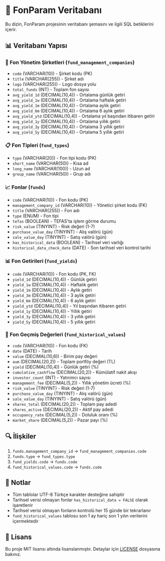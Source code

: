 # 💾️ FonParam Veritabanı

Bu dizin, FonParam projesinin veritabanı şemasını ve ilgili SQL betiklerini içerir.

## 📊 Veritabanı Yapısı

### 🏢 Fon Yönetim Şirketleri (`fund_management_companies`)
- `code` (VARCHAR(10)) - Şirket kodu (PK)
- `title` (VARCHAR(255)) - Şirket adı
- `logo` (VARCHAR(255)) - Logo dosya yolu
- `total_funds` (INT) - Toplam fon sayısı
- `avg_yield_1d` (DECIMAL(10,4)) - Ortalama günlük getiri
- `avg_yield_1w` (DECIMAL(10,4)) - Ortalama haftalık getiri
- `avg_yield_1m` (DECIMAL(10,4)) - Ortalama aylık getiri
- `avg_yield_6m` (DECIMAL(10,4)) - Ortalama 6 aylık getiri
- `avg_yield_ytd` (DECIMAL(10,4)) - Ortalama yıl başından itibaren getiri
- `avg_yield_1y` (DECIMAL(10,4)) - Ortalama yıllık getiri
- `avg_yield_3y` (DECIMAL(10,4)) - Ortalama 3 yıllık getiri
- `avg_yield_5y` (DECIMAL(10,4)) - Ortalama 5 yıllık getiri

### 📋 Fon Tipleri (`fund_types`)
- `type` (VARCHAR(20)) - Fon tipi kodu (PK)
- `short_name` (VARCHAR(50)) - Kısa ad
- `long_name` (VARCHAR(100)) - Uzun ad
- `group_name` (VARCHAR(50)) - Grup adı

### 📈 Fonlar (`funds`)
- `code` (VARCHAR(10)) - Fon kodu (PK)
- `management_company_id` (VARCHAR(10)) - Yönetici şirket kodu (FK)
- `title` (VARCHAR(255)) - Fon adı
- `type` (ENUM) - Fon tipi
- `tefas` (BOOLEAN) - TEFAS'ta işlem görme durumu
- `risk_value` (TINYINT) - Risk değeri (1-7)
- `purchase_value_day` (TINYINT) - Alış valörü (gün)
- `sale_value_day` (TINYINT) - Satış valörü (gün)
- `has_historical_data` (BOOLEAN) - Tarihsel veri varlığı
- `historical_data_check_date` (DATE) - Son tarihsel veri kontrol tarihi

### 📊 Fon Getirileri (`fund_yields`)
- `code` (VARCHAR(10)) - Fon kodu (PK, FK)
- `yield_1d` (DECIMAL(10,4)) - Günlük getiri
- `yield_1w` (DECIMAL(10,4)) - Haftalık getiri
- `yield_1m` (DECIMAL(10,4)) - Aylık getiri
- `yield_3m` (DECIMAL(10,4)) - 3 aylık getiri
- `yield_6m` (DECIMAL(10,4)) - 6 aylık getiri
- `yield_ytd` (DECIMAL(10,4)) - Yıl başından itibaren getiri
- `yield_1y` (DECIMAL(10,4)) - Yıllık getiri
- `yield_3y` (DECIMAL(10,4)) - 3 yıllık getiri
- `yield_5y` (DECIMAL(10,4)) - 5 yıllık getiri

### 📅 Fon Geçmiş Değerleri (`fund_historical_values`)
- `code` (VARCHAR(10)) - Fon kodu (FK)
- `date` (DATE) - Tarih
- `value` (DECIMAL(10,6)) - Birim pay değeri
- `aum` (DECIMAL(20,2)) - Toplam portföy değeri (TL)
- `yield` (DECIMAL(10,4)) - Günlük getiri (%)
- `cumulative_cashflow` (DECIMAL(20,2)) - Kümülatif nakit akışı
- `investor_count` (INT) - Yatırımcı sayısı
- `management_fee` (DECIMAL(5,2)) - Yıllık yönetim ücreti (%)
- `risk_value` (TINYINT) - Risk değeri (1-7)
- `purchase_value_day` (TINYINT) - Alış valörü (gün)
- `sale_value_day` (TINYINT) - Satış valörü (gün)
- `shares_total` (DECIMAL(20,2)) - Toplam pay adedi
- `shares_active` (DECIMAL(20,2)) - Aktif pay adedi
- `occupancy_rate` (DECIMAL(5,2)) - Doluluk oranı (%)
- `market_share` (DECIMAL(5,2)) - Pazar payı (%)

## 🔍 İlişkiler

1. `funds.management_company_id` → `fund_management_companies.code`
2. `funds.type` → `fund_types.type`
3. `fund_yields.code` → `funds.code`
4. `fund_historical_values.code` → `funds.code`

## 📝 Notlar

- Tüm tablolar UTF-8 Türkçe karakter desteğine sahiptir
- Tarihsel verisi olmayan fonlar `has_historical_data = FALSE` olarak işaretlenir
- Tarihsel verisi olmayan fonların kontrolü her 15 günde bir tekrarlanır
- `fund_historical_values` tablosu son 1 ay hariç son 1 yılın verilerini içermektedir

## 📜 Lisans

Bu proje MIT lisansı altında lisanslanmıştır. Detaylar için [LICENSE](LICENSE) dosyasına bakınız.

